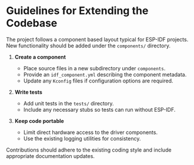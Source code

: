 # Guidelines for Extending the Codebase

The project follows a component based layout typical for ESP-IDF projects.
New functionality should be added under the `components/` directory.

1. **Create a component**
   - Place source files in a new subdirectory under `components`.
   - Provide an `idf_component.yml` describing the component metadata.
   - Update any `Kconfig` files if configuration options are required.

2. **Write tests**
   - Add unit tests in the `tests/` directory.
   - Include any necessary stubs so tests can run without ESP-IDF.

3. **Keep code portable**
   - Limit direct hardware access to the driver components.
   - Use the existing logging utilities for consistency.

Contributions should adhere to the existing coding style and include
appropriate documentation updates.
